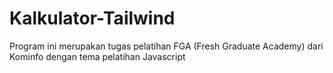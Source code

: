 # Kalkulator-Tailwind
Program ini merupakan tugas pelatihan FGA (Fresh Graduate Academy) dari Kominfo dengan tema pelatihan Javascript
